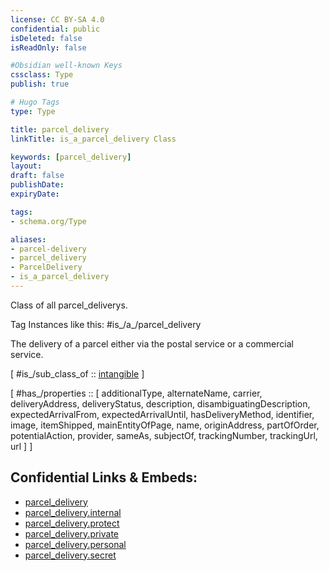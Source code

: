 ```yaml
---
license: CC BY-SA 4.0
confidential: public
isDeleted: false
isReadOnly: false

#Obsidian well-known Keys
cssclass: Type
publish: true

# Hugo Tags
type: Type

title: parcel_delivery
linkTitle: is_a_parcel_delivery Class

keywords: [parcel_delivery]
layout: 
draft: false
publishDate:
expiryDate: 

tags:
- schema.org/Type

aliases:
- parcel-delivery
- parcel_delivery
- ParcelDelivery
- is_a_parcel_delivery
---
```


Class of all parcel_deliverys.

Tag Instances like this: 
#is_/a_/parcel_delivery

The delivery of a parcel either via the postal service or a commercial service.

[ #is_/sub_class_of :: [intangible](schema.org/Type/is_a_/intangible.md) ]

[ #has_/properties :: [ additionalType, alternateName, carrier, deliveryAddress, deliveryStatus, description, disambiguatingDescription, expectedArrivalFrom, expectedArrivalUntil, hasDeliveryMethod, identifier, image, itemShipped, mainEntityOfPage, name, originAddress, partOfOrder, potentialAction, provider, sameAs, subjectOf, trackingNumber, trackingUrl, url ] ]



## Confidential Links & Embeds: 
- [parcel_delivery](../../../../../_public/schema.org/Type/is_a_/intangible/parcel_delivery.md) 
- [parcel_delivery.internal](../../../../../_internal/schema.org/Type/is_a_/intangible/parcel_delivery.internal.md) 
- [parcel_delivery.protect](../../../../../_protect/schema.org/Type/is_a_/intangible/parcel_delivery.protect.md) 
- [parcel_delivery.private](../../../../../_private/schema.org/Type/is_a_/intangible/parcel_delivery.private.md) 
- [parcel_delivery.personal](../../../../../_personal/schema.org/Type/is_a_/intangible/parcel_delivery.personal.md) 
- [parcel_delivery.secret](../../../../../_secret/schema.org/Type/is_a_/intangible/parcel_delivery.secret.md) 
